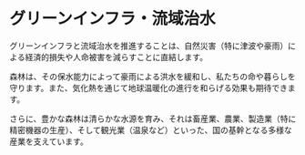 # グリーンインフラ・流域治水

グリーンインフラと流域治水を推進することは、自然災害（特に津波や豪雨）による経済的損失や人命被害を減らすことに直結します。

森林は、その保水能力によって豪雨による洪水を緩和し、私たちの命や暮らしを守ります。また、気化熱を通じて地球温暖化の進行を和らげる効果も期待できます。

さらに、豊かな森林は清らかな水源を育み、それは畜産業、農業、製造業（特に精密機器の生産）、そして観光業（温泉など）といった、国の基幹となる多様な産業を支えています。